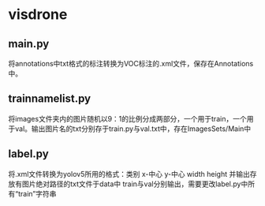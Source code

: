 # visdrone 
 
## main.py
 
将annotations中txt格式的标注转换为VOC标注的.xml文件，保存在Annotations中。

## trainnamelist.py

将images文件夹内的图片随机以9：1的比例分成两部分，一个用于train，一个用于val。输出图片名的txt分别存于train.py与val.txt中，存在ImagesSets/Main中

## label.py

将.xml文件转换为yolov5所用的格式：类别 x-中心 y-中心 width height
并输出存放有图片绝对路径的txt文件于data中
train与val分别输出，需要更改label.py中所有“train”字符串


